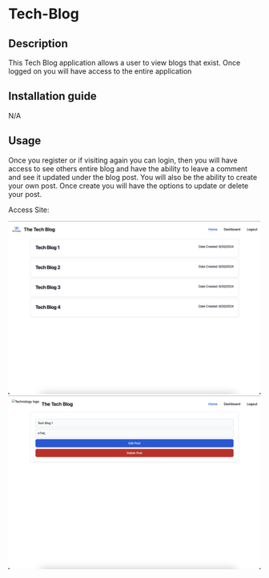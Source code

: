 # Tech-Blog

## Description

This Tech Blog application allows a user to view blogs that exist. Once logged on you will have access to the entire application 

## Installation guide

N/A

## Usage

Once you register or if visiting again you can login, then you will have access to see others entire blog and have the ability to leave a comment and see it updated under the blog post. You will also be the ability to create your own post. Once create you will have the options to update or delete your post. 

Access Site: 

![Screenshot of webpage](/public/images/webpage1.png)
![Screenshot of webpage](/public/images/webpage2.png)


